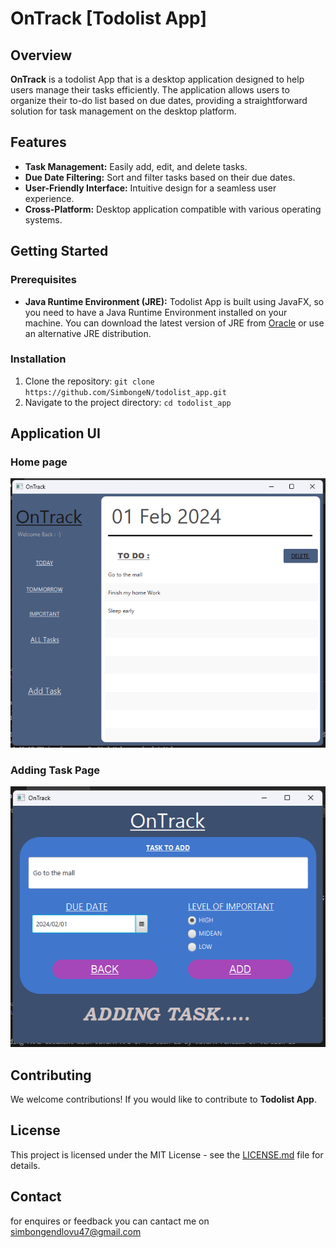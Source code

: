 # OnTrack [Todolist App]

## Overview

**OnTrack** is a todolist App that is a desktop application designed to help users manage their tasks efficiently. The application allows users to organize their to-do list based on due dates, providing a straightforward solution for task management on the desktop platform.

## Features

- **Task Management:** Easily add, edit, and delete tasks.
- **Due Date Filtering:** Sort and filter tasks based on their due dates.
- **User-Friendly Interface:** Intuitive design for a seamless user experience.
- **Cross-Platform:** Desktop application compatible with various operating systems.

## Getting Started

### Prerequisites

- **Java Runtime Environment (JRE):** Todolist App is built using JavaFX, so you need to have a Java Runtime Environment installed on your machine. You can download the latest version of JRE from [Oracle](https://www.oracle.com/java/technologies/javase-downloads.html) or use an alternative JRE distribution.



### Installation

1. Clone the repository: `git clone https://github.com/SimbongeN/todolist_app.git`
2. Navigate to the project directory: `cd todolist_app`

## Application UI

### Home page
![picture of application home page](https://github.com/SimbongeN/todolist_app/blob/main/pictures/Screenshot%202024-02-01%20164240.png)

### Adding Task Page
![picture of application adding task page](https://github.com/SimbongeN/todolist_app/blob/main/pictures/Screenshot%202024-02-01%20164339.png)


## Contributing

We welcome contributions! If you would like to contribute to **Todolist App**.

## License

This project is licensed under the MIT License - see the [LICENSE.md](https://github.com/SimbongeN/todolist_app/blob/main/LICENSE) file for details.

## Contact

for enquires or feedback you can cantact me on simbongendlovu47@gmail.com

